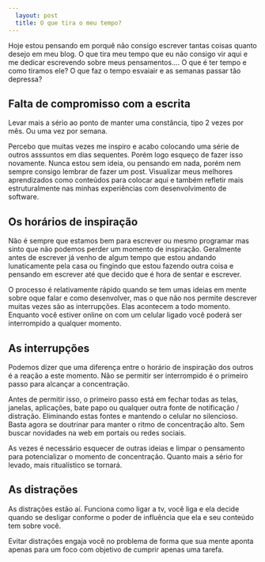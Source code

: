 ```yaml
---
  layout: post
  title: O que tira o meu tempo?
---
```


Hoje estou pensando em porquê não consigo escrever tantas coisas quanto desejo em meu blog. O que tira meu tempo que eu não consigo vir aqui e me dedicar escrevendo sobre meus pensamentos....
O que é ter tempo e como tiramos ele? O que faz o tempo esvaiair e as semanas passar tão depressa?

## Falta de compromisso com a escrita

Levar mais a sério ao ponto de manter uma constância, tipo 2 vezes por mês. Ou uma vez por semana.

Percebo que muitas vezes me inspiro e acabo colocando uma série de outros asssuntos em dias sequentes. Porém logo esqueço de fazer isso novamente. Nunca estou sem ideia, ou pensando em nada, porém nem sempre consigo lembrar de fazer um post. Visualizar meus melhores aprendizados como conteúdos para colocar aqui e também refletir mais estruturalmente nas minhas experiências com desenvolvimento de software.

## Os horários de inspiração

Não é sempre que estamos bem para escrever ou mesmo programar mas sinto que não podemos perder um momento de inspiração. Geralmente antes de escrever já venho de algum tempo que estou andando lunaticamente pela casa ou fingindo que estou fazendo outra coisa e pensando em escrever até que decido que é hora de sentar e escrever.

O processo é relativamente rápido quando se tem umas ideias em mente sobre oque falar e como desenvolver, mas o que não nos permite descrever muitas vezes são as interrupções. Elas acontecem a todo momento. Enquanto você estiver online on com um celular ligado você poderá ser interrompido a qualquer momento.

## As interrupções

Podemos dizer que uma diferença entre o horário de inspiração dos outros é a reação a este momento. Não se permitir ser interrompido é o primeiro passo para alcançar a concentração.

Antes de permitir isso, o primeiro passo está em fechar todas as telas, janelas, aplicações, bate papo ou qualquer outra fonte de notificação / distração. Eliminando estas fontes e mantendo o celular no silencioso. Basta agora se doutrinar para manter o ritmo de concentração alto. Sem buscar novidades na web em portais ou redes sociais. 

As vezes é necessário esquecer de outras ideias e limpar o pensamento para potencializar o momento de concentração. Quanto mais a sério for levado, mais ritualístico se tornará.

## As distrações

As distrações estão aí. Funciona como ligar a tv, você liga e ela decide quando se desligar conforme o poder de influência que ela e seu conteúdo tem sobre você.

Evitar distrações engaja você no problema de forma que sua mente aponta apenas para um foco com objetivo de cumprir apenas uma tarefa.

